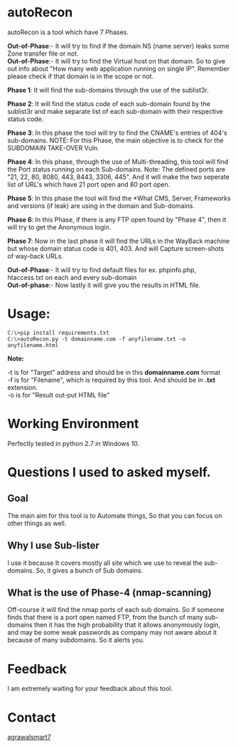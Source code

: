 # autoRecon

autoRecon is a tool which have 7 Phases.

**Out-of-Phase**:- It will try to find if the domain NS (name server) leaks some Zone transfer file or not.
<br>**Out-of-Phase**:- It will try to find the Virtual host on that domain. So to give out info about "How many web application   running on single IP". Remember please check if that domain is in the scope or not.


**Phase 1**: It will find the sub-domains through the use of the sublist3r.

**Phase 2**: It will find the status code of each sub-domain found by the sublist3r and make separate list of each sub-domain with their respective status code. 

**Phase 3**: In this phase the tool will try to find the CNAME's entries of 404's sub-domains. NOTE: For this Phase, the main objective is to check for the SUBDOMAIN TAKE-OVER Vuln.

**Phase 4**: In this phase, through the use of Multi-threading, this tool will find the Port status running on each Sub-domains. Note: The defined ports are "21, 22, 80, 8080, 443, 8443, 3306, 445". And it will make the two seperate list of URL's which have 21 port open and 80 port open.

**Phase 5**: In this phase the tool will find the *What CMS, Server, Frameworks and versions (if leak) are using in the domain and Sub-domains.

**Phase 6**: In this Phase, if there is any FTP open found by "Phase 4", then it will try to get the Anonymous login.

**Phase 7**: Now in the last phase it will find the URLs in the WayBack machine but whose domain status code is 401, 403. And will Capture screen-shots of way-back URLs.

**Out-of-Phase**:- It will try to find default files for ex. phpinfo.php, htaccess.txt on each and every sub-domain
<br>**Out-of-phase**:- Now lastly it will give you the results in HTML file.


# Usage: 

`C:\>pip install requirements.txt`<br>
`C:\>autoRecon.py -t domainname.com -f anyfilename.txt -o anyfilename.html`

**Note:** 

-t is for "Target" address and should be in this **domainname.com** format
<br>-f is for "Filename", which is required by this tool. And should be in **.txt** extension.
<br>-o is for "Result out-put HTML file"
# Working Environment

Perfectly tested in python 2.7 in Windows 10.

# Questions I used to asked myself.

<h2> Goal </h2>

The main aim for this tool is to Automate things, So that you can focus on other things as well.

<h2> Why I use Sub-lister</h2>

I use it because It covers mostly all site which we use to reveal the sub-domains. So, it gives a bunch of Sub domains.

<h2> What is the use of Phase-4 (nmap-scanning)</h2>

Off-course it will find the nmap ports of each sub domains. So if someone finds that there is a port open named FTP, from the bunch of many sub-domains then it has the high probability that it allows anonymously login, and may be some weak passwords as company may not aware about it because of many subdomains. So it alerts you.

# Feedback

I am extremely waiting for your feedback about this tool. 

# Contact


[agrawalsmart7](http://twitter.com/agrawalsmart7)

